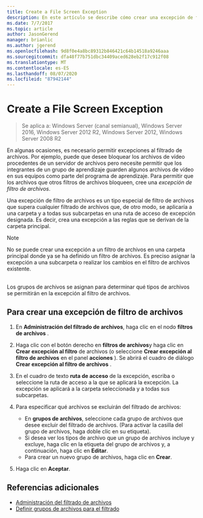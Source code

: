 ```yaml
---
title: Create a File Screen Exception
description: En este artículo se describe cómo crear una excepción de filtro de archivos.
ms.date: 7/7/2017
ms.topic: article
author: JasonGerend
manager: brianlic
ms.author: jgerend
ms.openlocfilehash: 9d8f0e4a8bc89312b846421c64b14518a9246aaa
ms.sourcegitcommit: dfa48f77b751dbc34409aced628eb2f17c912f08
ms.translationtype: MT
ms.contentlocale: es-ES
ms.lasthandoff: 08/07/2020
ms.locfileid: "87942144"
---
```

# <a name="create-a-file-screen-exception"></a>Create a File Screen Exception

> Se aplica a: Windows Server (canal semianual), Windows Server 2016, Windows Server 2012 R2, Windows Server 2012, Windows Server 2008 R2

En algunas ocasiones, es necesario permitir excepciones al filtrado de archivos. Por ejemplo, puede que desee bloquear los archivos de vídeo procedentes de un servidor de archivos pero necesite permitir que los integrantes de un grupo de aprendizaje guarden algunos archivos de vídeo en sus equipos como parte del programa de aprendizaje. Para permitir que los archivos que otros filtros de archivos bloqueen, cree una *excepción de filtro de archivos*.

Una excepción de filtro de archivos es un tipo especial de filtro de archivos que supera cualquier filtrado de archivos que, de otro modo, se aplicaría a una carpeta y a todas sus subcarpetas en una ruta de acceso de excepción designada. Es decir, crea una excepción a las reglas que se derivan de la carpeta principal.

> [!Note]
> No se puede crear una excepción a un filtro de archivos en una carpeta principal donde ya se ha definido un filtro de archivos. Es preciso asignar la excepción a una subcarpeta o realizar los cambios en el filtro de archivos existente.

<br />
Los grupos de archivos se asignan para determinar qué tipos de archivos se permitirán en la excepción al filtro de archivos.

## <a name="to-create-a-file-screen-exception"></a>Para crear una excepción de filtro de archivos

1.  En **Administración del filtrado de archivos**, haga clic en el nodo **filtros de archivos** .

2.  Haga clic con el botón derecho en **filtros de archivos**y haga clic en **Crear excepción al filtro** de archivos (o seleccione **Crear excepción al filtro de archivos** en el panel **acciones** ). Se abrirá el cuadro de diálogo **Crear excepción al filtro de archivos** .

3.  En el cuadro de texto **ruta de acceso** de la excepción, escriba o seleccione la ruta de acceso a la que se aplicará la excepción. La excepción se aplicará a la carpeta seleccionada y a todas sus subcarpetas.

4.  Para especificar qué archivos se excluirán del filtrado de archivos:

    -   En **grupos de archivos**, seleccione cada grupo de archivos que desee excluir del filtrado de archivos. (Para activar la casilla del grupo de archivos, haga doble clic en su etiqueta).
    -   Si desea ver los tipos de archivo que un grupo de archivos incluye y excluye, haga clic en la etiqueta del grupo de archivos y, a continuación, haga clic en **Editar**.
    -   Para crear un nuevo grupo de archivos, haga clic en **Crear**.

5.  Haga clic en **Aceptar**.

## <a name="additional-references"></a>Referencias adicionales

-   [Administración del filtrado de archivos](file-screening-management.md)
-   [Definir grupos de archivos para el filtrado](define-file-groups-for-screening.md)


